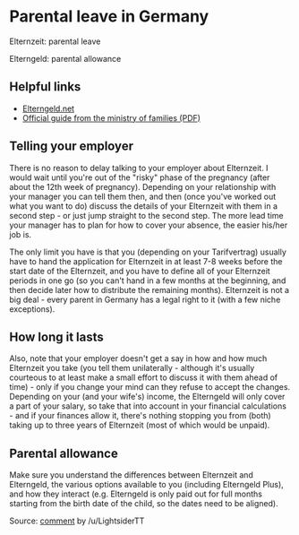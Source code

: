 # Parental leave in Germany

Elternzeit: parental leave  

Elterngeld: parental allowance

## Helpful links

* [Elterngeld.net](https://www.elterngeld.net/elternzeit.html)
* [Official guide from the ministry of families (PDF)](https://www.bmfsfj.de/blob/93614/883f631806ac368da9d4a5a1cce66aa8/elterngeld-elterngeldplus-und-elternzeit-data.pdf)

## Telling your employer
There is no reason to delay talking to your employer about Elternzeit. I would wait until you're out of the "risky" phase of the pregnancy (after about the 12th week of pregnancy). Depending on your relationship with your manager you can tell them then, and then (once you've worked out what you want to do) discuss the details of your Elternzeit with them in a second step - or just jump straight to the second step. The more lead time your manager has to plan for how to cover your absence, the easier his/her job is. 

The only limit you have is that you (depending on your Tarifvertrag) usually have to hand the application for Elternzeit in at least 7-8 weeks before the start date of the Elternzeit, and you have to define all of your Elternzeit periods in one go (so you can't hand in a few months at the beginning, and then decide later how to distribute the remaining months). Elternzeit is not a big deal - every parent in Germany has a legal right to it (with a few niche exceptions). 

## How long it lasts
Also, note that your employer doesn't get a say in how and how much Elternzeit you take (you tell them unilaterally - although it's usually courteous to at least make a small effort to discuss it with them ahead of time) - only if you change your mind can they refuse to accept the changes. Depending on your (and your wife's) income, the Elterngeld will only cover a part of your salary, so take that into account in your financial calculations - and if your finances allow it, there's nothing stopping you from (both) taking up to three years of Elternzeit (most of which would be unpaid). 

## Parental allowance
Make sure you understand the differences between Elternzeit and Elterngeld, the various options available to you (including Elterngeld Plus), and how they interact (e.g. Elterngeld is only paid out for full months starting from the birth date of the child, so the dates need to be aligned).

Source: [comment](https://old.reddit.com/r/germany/comments/9nhpyb/when_should_i_tell_my_manager_my_wife_is_pregnant/e7mi2ji/) by /u/LightsiderTT  
